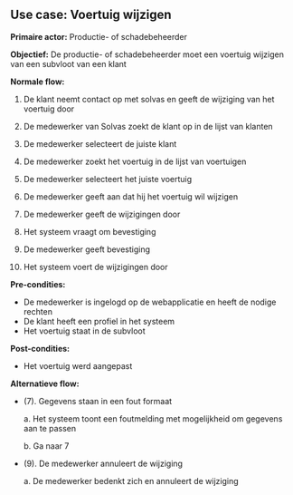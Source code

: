 ## Use case: Voertuig wijzigen

**Primaire actor:** Productie- of schadebeheerder

**Objectief:** De productie- of schadebeheerder moet een voertuig wijzigen van een subvloot van een klant

**Normale flow:**

1. De klant neemt contact op met solvas en geeft de wijziging van het voertuig door

2. De medewerker van Solvas zoekt de klant op in de lijst van klanten

3. De medewerker selecteert de juiste klant

4. De medewerker zoekt het voertuig in de lijst van voertuigen

5. De medewerker selecteert het juiste voertuig

6. De medewerker geeft aan dat hij het voertuig wil wijzigen

7. De medewerker geeft de wijzigingen door

8. Het systeem vraagt om bevestiging

9. De medewerker geeft bevestiging

10. Het systeem voert de wijzigingen door

**Pre-condities:**
- De medewerker is ingelogd op de webapplicatie en heeft de nodige rechten
- De klant heeft een profiel in het systeem
- Het voertuig staat in de subvloot

**Post-condities:**
- Het voertuig werd aangepast

**Alternatieve flow:**

* (7). Gegevens staan in een fout formaat

  a. Het systeem toont een foutmelding met mogelijkheid om gegevens aan te passen

  b. Ga naar 7

* (9). De medewerker annuleert de wijziging

  a. De medewerker bedenkt zich en annuleert de wijziging
